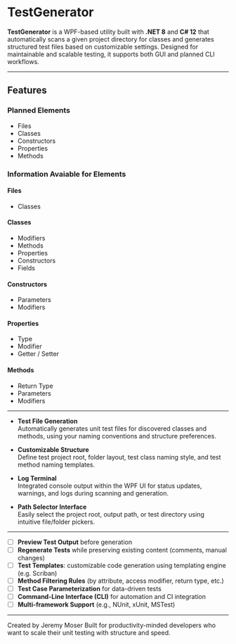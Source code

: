 # TestGenerator

**TestGenerator** is a WPF-based utility built with **.NET 8** and **C# 12** that automatically scans a given project directory for classes and generates structured test files based on customizable settings. Designed for maintainable and scalable testing, it supports both GUI and planned CLI workflows.

---

## Features

### Planned Elements
  - Files
  - Classes
  - Constructors
  - Properties
  - Methods
   
### Information Avaiable for Elements
#### Files
  - Classes
#### Classes
  - Modifiers
  - Methods
  - Properties
  - Constructors
  - Fields
#### Constructors
  - Parameters
  - Modifiers
#### Properties
  - Type
  - Modifier
  - Getter / Setter
#### Methods
  - Return Type
  - Parameters
  - Modifiers

---

- **Test File Generation**  
  Automatically generates unit test files for discovered classes and methods, using your naming conventions and structure preferences.

- **Customizable Structure**  
  Define test project root, folder layout, test class naming style, and test method naming templates.

- **Log Terminal**  
  Integrated console output within the WPF UI for status updates, warnings, and logs during scanning and generation.

- **Path Selector Interface**  
  Easily select the project root, output path, or test directory using intuitive file/folder pickers.

---

- [ ] **Preview Test Output** before generation  
- [ ] **Regenerate Tests** while preserving existing content (comments, manual changes)  
- [ ] **Test Templates**: customizable code generation using templating engine (e.g. Scriban)  
- [ ] **Method Filtering Rules** (by attribute, access modifier, return type, etc.)  
- [ ] **Test Case Parameterization** for data-driven tests  
- [ ] **Command-Line Interface (CLI)** for automation and CI integration  
- [ ] **Multi-framework Support** (e.g., NUnit, xUnit, MSTest)

---

Created by Jeremy Moser
Built for productivity-minded developers who want to scale their unit testing with structure and speed.

